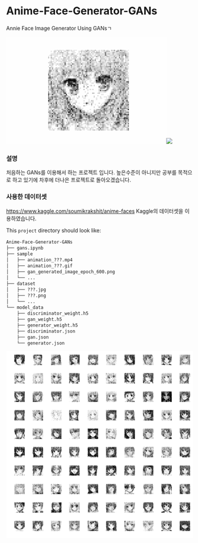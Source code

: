 # Anime-Face-Generator-GANs
Annie Face Image Generator Using GANsㄱ

<img src='sample/animation_gray_DNN.gif'><img src='sample/animation_color_CNN.gif'>

### 설명
처음하는 GANs를 이용해서 하는 프로젝트 입니다.
높은수준이 아니지만 공부를 목적으로 하고 있기에 차후에 더나은 프로젝트로 돌아오겠습니다.

### 사용한 데이터셋
https://www.kaggle.com/soumikrakshit/anime-faces
Kaggle의 데이터셋을 이용하였습니다.

This `project` directory should look like:

    Anime-Face-Generator-GANs
    ├── gans.ipynb
    ├── sample
    │   ├── animation_???.mp4
    │   ├── animation_???.gif
    │   ├── gan_generated_image_epoch_600.png
    │   └── ...
    ├── dataset
    │   ├── ???.jpg
    │   ├── ???.png
    │   └── ...
    └── model_data
        ├── discriminator_weight.h5
        ├── gan_weight.h5
        ├── generator_weight.h5
        ├── discriminator.json
        ├── gan.json
        └── generator.json

<img src='sample/gan_generated_image_epoch_600.png'>
